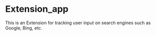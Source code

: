 # Extension_app

This is an Extension for tracking user input on search engines such as Google, Bing, etc.


